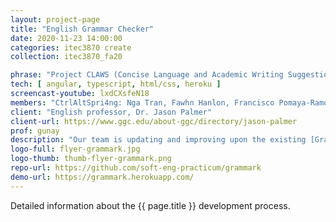 ```yaml
---
layout: project-page
title: "English Grammar Checker"
date: 2020-11-23 14:00:00
categories: itec3870 create
collection: itec3870_fa20

phrase: "Project CLAWS (Concise Language and Academic Writing Suggestions) (:crown: 3RD PLACE)"
tech: [ angular, typescript, html/css, heroku ]
screencast-youtube: lxdCXsfeN18
members: "CtrlAltSpri4ng: Nga Tran, Fawhn Hanlon, Francisco Pomaya-Ramos, Josue Mayorga"
client: "English professor, Dr. Jason Palmer"
client-url: https://www.ggc.edu/about-ggc/directory/jason-palmer
prof: gunay
description: "Our team is updating and improving upon the existing [Grammark program](https://grammark.org/). The goal for this program is to help GGC students enrolled in ENG 1101 and 1102 develop persuasive, academic writing skills by flagging potential false positive grammar checks and offering corrective feedback. Ultimately, the user should be able to either take or leave the program’s feedback and/ or corrections based upon their knowledge of grammatical rules in the English language and the rules of academic writing."
logo-full: flyer-grammark.jpg
logo-thumb: thumb-flyer-grammark.png
repo-url: https://github.com/soft-eng-practicum/grammark
demo-url: https://grammark.herokuapp.com/
---
```


Detailed information about the {{ page.title }} development process.

<!-- lightgallery -->
<script src="https://code.jquery.com/jquery-2.2.4.min.js"></script>
<script src="https://cdn.jsdelivr.net/lightgallery/1.3.7/js/lightgallery.min.js"></script>
<script src="https://cdn.jsdelivr.net/g/lg-zoom"></script>

<script type="text/javascript">
    $(document).ready(function() {
    $("body").lightGallery({
    zoom: true,
    selector: 'a#lightgallery',
    selectWithin: 'body'
    });
    });
</script>

[ggc]: http://www.ggc.edu
[gunay-ggc]: http://www.ggc.edu/about-ggc/directory/cengiz-gunay
[doloc-ggc]: http://www.ggc.edu/about-ggc/directory/anca-doloc-mihu
